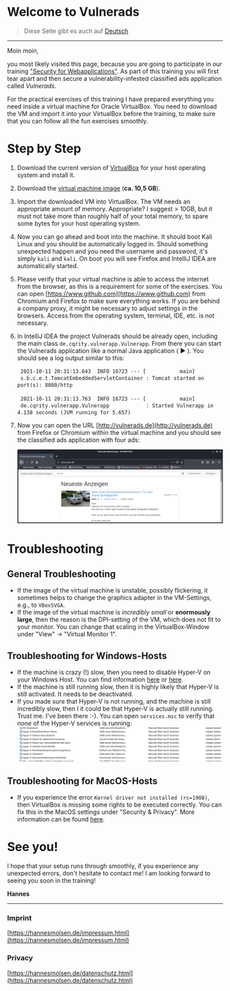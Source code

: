 # Welcome to Vulnerads

> Diese Seite gibt es auch auf [Deutsch](/?lang=de)

-----

Moin moin,

you most likely visited this page, because you are going to participate in our training ["Security for Webapplications"](https://oose.com/training/online-training-security-for-web-applications-in-english). As part of this training you will first tear apart and then secure a vulnerability-infested classified ads application called _Vulnerads_.

For the practical exercises of this training I have prepared everything you need inside a virtual machine for Oracle VirtualBox. You need to download the VM and import it into your VirtualBox before the training, to make sure that you can follow all the fun exercises smoothly.

# Step by Step

1. Download the current version of [VirtualBox](https://www.virtualbox.org/wiki/Downloads) for your host operating system and install it.
2. Download the [virtual machine image](https://vulnerads.de/vm/) (**ca. 10,5 GB**).
3. Import the downloaded VM into VirtualBox. The VM needs an appropriate amount of memory. Appropriate? I suggest > 10GB, but it must not take more than roughly half of your total memory, to spare some bytes for your host operating system.
4. Now you can go ahead and boot into the machine. It should boot Kali Linux and you should be automatically logged in. Should something unexpected happen and you need the username and password, it's simply `kali` and `kali`. On boot you will see Firefox and IntelliJ IDEA are automatically started.
5. Please verify that your virtual machine is able to access the internet from the browser, as this is a requirement for some of the exercises. You can open [https://www.github.com](https://www.github.com) from Chromium and Firefox to make sure everything works. If you are behind a company proxy, it might be necessary to adjust settings in the browsers. Access from the operating system, terminal, IDE, etc. is not necessary.
6. In IntelliJ IDEA the project Vulnerads should be already open, including the main class `de.cqrity.vulnerapp.Vulnerapp`. From there you can start the Vulnerads application like a normal Java application ( ► ). You should see a log output similar to this:

        2021-10-11 20:31:13.643  INFO 16723 --- [           main]
        s.b.c.e.t.TomcatEmbeddedServletContainer : Tomcat started on port(s): 8080/http

        2021-10-11 20:31:13.763  INFO 16723 --- [           main]
        de.cqrity.vulnerapp.Vulnerapp            : Started Vulnerapp in 4.138 seconds (JVM running for 5.657)

7. Now you can open the URL [http://vulnerads.de](http://vulnerads.de) from Firefox or Chromium within the virtual machine and you should see the classified ads application with four ads:

    ![Vulnerads runs successfully](img/vulnerads.png "Vulnerads runs successfully")

# Troubleshooting

## General Troubleshooting

* If the image of the virtual machine is unstable, possibly flickering, it sometimes helps to change the graphics adapter in the VM-Settings, e.g., to `VBoxSVGA`.
* If the image of the virtual machine is _incredibly small_ or **enormously large**, then the reason is the DPI-setting of the VM, which does not fit to your monitor. You can change that scaling in the VirtualBox-Window under "View" -> "Virtual Monitor 1".

## Troubleshooting for Windows-Hosts

* If the machine is crazy (!) slow, then you need to disable Hyper-V on your Windows Host. You can find information [here](https://support.microsoft.com/en-us/help/3204980/virtualization-applications-do-not-work-together-with-hyper-v-device-g) or [here](https://www.tenforums.com/tutorials/139405-run-hyper-v-virtualbox-vmware-same-computer.html).
* If the machine is still running slow, then it is highly likely that Hyper-V is still activated. It needs to be deactivated.
* If you made sure that Hyper-V is not running, and the machine is still incredibly slow, then I it could be that Hyper-V is actually still running. Trust me. I've been there :-). You can open `services.msc` to verify that _none_ of the Hyper-V services is running:
    ![Hyper-V Services are not running](img/servicesmsc.png "Hyper-V Services are not running")

## Troubleshooting for MacOS-Hosts

* If you experience the error `Kernel driver not installed (rc=1908)`, then VirtualBox is missing some rights to be executed correctly. You can fix this in the MacOS settings under "Security & Privacy". More information can be found [here](https://www.howtogeek.com/658047/how-to-fix-virtualboxs-%E2%80%9Ckernel-driver-not-installed-rc-1908-error/).

# See you!

I hope that your setup runs through smoothly, if you experience any unexpected errors, don't hesitate to contact me! I am looking forward to seeing you soon in the training!

**Hannes**

------

### Imprint

[https://hannesmolsen.de/impressum.html](https://hannesmolsen.de/impressum.html)

### Privacy

[https://hannesmolsen.de/datenschutz.html](https://hannesmolsen.de/datenschutz.html)


